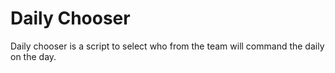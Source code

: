 # Daily Chooser
 
Daily chooser is a script to select who from the team will command the daily on the day.
